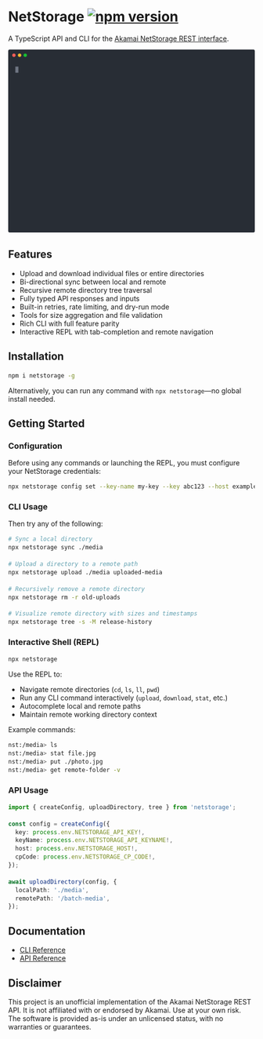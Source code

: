 # NetStorage [![npm version](https://img.shields.io/npm/v/netstorage)](https://www.npmjs.com/package/netstorage)

A TypeScript API and CLI for the [Akamai NetStorage REST interface](https://techdocs.akamai.com/netstorage-usage/reference/api).

<p align="center">
  <img src="./assets/demo.svg" alt="REPL demo" style="max-width: 100%; height: auto;">
</p>

## Features

- Upload and download individual files or entire directories
- Bi-directional sync between local and remote
- Recursive remote directory tree traversal
- Fully typed API responses and inputs
- Built-in retries, rate limiting, and dry-run mode
- Tools for size aggregation and file validation
- Rich CLI with full feature parity
- Interactive REPL with tab-completion and remote navigation

## Installation

```bash
npm i netstorage -g
```

Alternatively, you can run any command with `npx netstorage`—no global install needed.

## Getting Started

### Configuration

Before using any commands or launching the REPL, you must configure your NetStorage credentials:

```bash
npx netstorage config set --key-name my-key --key abc123 --host example-nsu.akamaihd.net --cp-code 123
```

### CLI Usage

Then try any of the following:

```bash
# Sync a local directory
npx netstorage sync ./media

# Upload a directory to a remote path
npx netstorage upload ./media uploaded-media

# Recursively remove a remote directory
npx netstorage rm -r old-uploads

# Visualize remote directory with sizes and timestamps
npx netstorage tree -s -M release-history
```

### Interactive Shell (REPL)

```bash
npx netstorage
```

Use the REPL to:

- Navigate remote directories (`cd`, `ls`, `ll`, `pwd`)
- Run any CLI command interactively (`upload`, `download`, `stat`, etc.)
- Autocomplete local and remote paths
- Maintain remote working directory context

Example commands:

```bash
nst:/media> ls
nst:/media> stat file.jpg
nst:/media> put ./photo.jpg
nst:/media> get remote-folder -v
```

### API Usage

```ts
import { createConfig, uploadDirectory, tree } from 'netstorage';

const config = createConfig({
  key: process.env.NETSTORAGE_API_KEY!,
  keyName: process.env.NETSTORAGE_API_KEYNAME!,
  host: process.env.NETSTORAGE_HOST!,
  cpCode: process.env.NETSTORAGE_CP_CODE!,
});

await uploadDirectory(config, {
  localPath: './media',
  remotePath: '/batch-media',
});
```

## Documentation

- [CLI Reference](https://github.com/HeavyMedl/netstorage/blob/main/docs/CLI.md)
- [API Reference](https://github.com/HeavyMedl/netstorage/blob/main/docs/API.md)

## Disclaimer

This project is an unofficial implementation of the Akamai NetStorage REST API. It is not affiliated with or endorsed by Akamai. Use at your own risk. The software is provided as-is under an unlicensed status, with no warranties or guarantees.
